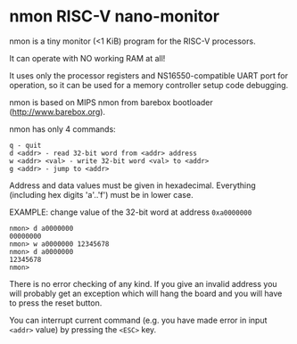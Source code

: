 nmon RISC-V nano-monitor
========================

nmon is a tiny monitor (<1 KiB) program for the RISC-V processors.

It can operate with NO working RAM at all!

It uses only the processor registers and NS16550-compatible
UART port for operation, so it can be used for a memory
controller setup code debugging.

nmon is based on MIPS nmon from barebox bootloader (http://www.barebox.org).

nmon has only 4 commands:

    q - quit
    d <addr> - read 32-bit word from <addr> address
    w <addr> <val> - write 32-bit word <val> to <addr>
    g <addr> - jump to <addr>

Address and data values must be given in hexadecimal.
Everything (including hex digits 'a'..'f') must
be in lower case.

EXAMPLE: change value of the 32-bit word at address ``0xa0000000``

    nmon> d a0000000
    00000000
    nmon> w a0000000 12345678
    nmon> d a0000000
    12345678
    nmon>

There is no error checking of any kind. If you
give an invalid address you will probably get
an exception which will hang the board and you
will have to press the reset button.

You can interrupt current command (e.g. you have
made error in input ``<addr>`` value) by pressing
the ``<ESC>`` key.
